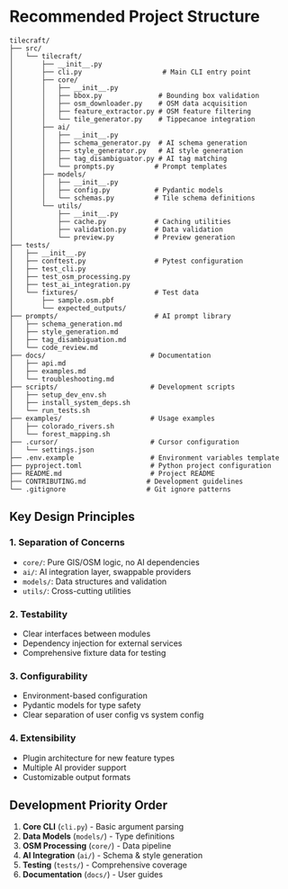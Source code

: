 # Recommended Project Structure

```
tilecraft/
├── src/
│   └── tilecraft/
│       ├── __init__.py
│       ├── cli.py                    # Main CLI entry point
│       ├── core/
│       │   ├── __init__.py
│       │   ├── bbox.py              # Bounding box validation
│       │   ├── osm_downloader.py    # OSM data acquisition
│       │   ├── feature_extractor.py # OSM feature filtering
│       │   └── tile_generator.py    # Tippecanoe integration
│       ├── ai/
│       │   ├── __init__.py
│       │   ├── schema_generator.py  # AI schema generation
│       │   ├── style_generator.py   # AI style generation  
│       │   ├── tag_disambiguator.py # AI tag matching
│       │   └── prompts.py          # Prompt templates
│       ├── models/
│       │   ├── __init__.py
│       │   ├── config.py           # Pydantic models
│       │   └── schemas.py          # Tile schema definitions
│       └── utils/
│           ├── __init__.py
│           ├── cache.py            # Caching utilities
│           ├── validation.py       # Data validation
│           └── preview.py          # Preview generation
├── tests/
│   ├── __init__.py
│   ├── conftest.py                 # Pytest configuration
│   ├── test_cli.py
│   ├── test_osm_processing.py
│   ├── test_ai_integration.py
│   └── fixtures/                   # Test data
│       ├── sample.osm.pbf
│       └── expected_outputs/
├── prompts/                        # AI prompt library
│   ├── schema_generation.md
│   ├── style_generation.md
│   ├── tag_disambiguation.md
│   └── code_review.md
├── docs/                          # Documentation
│   ├── api.md
│   ├── examples.md
│   └── troubleshooting.md
├── scripts/                       # Development scripts
│   ├── setup_dev_env.sh
│   ├── install_system_deps.sh
│   └── run_tests.sh
├── examples/                      # Usage examples
│   ├── colorado_rivers.sh
│   └── forest_mapping.sh
├── .cursor/                       # Cursor configuration
│   └── settings.json
├── .env.example                   # Environment variables template
├── pyproject.toml                 # Python project configuration
├── README.md                      # Project README
├── CONTRIBUTING.md               # Development guidelines
└── .gitignore                    # Git ignore patterns
```

## Key Design Principles

### 1. **Separation of Concerns**
- `core/`: Pure GIS/OSM logic, no AI dependencies
- `ai/`: AI integration layer, swappable providers
- `models/`: Data structures and validation
- `utils/`: Cross-cutting utilities

### 2. **Testability**
- Clear interfaces between modules
- Dependency injection for external services
- Comprehensive fixture data for testing

### 3. **Configurability**
- Environment-based configuration
- Pydantic models for type safety
- Clear separation of user config vs system config

### 4. **Extensibility**
- Plugin architecture for new feature types
- Multiple AI provider support
- Customizable output formats

## Development Priority Order

1. **Core CLI** (`cli.py`) - Basic argument parsing
2. **Data Models** (`models/`) - Type definitions
3. **OSM Processing** (`core/`) - Data pipeline
4. **AI Integration** (`ai/`) - Schema & style generation
5. **Testing** (`tests/`) - Comprehensive coverage
6. **Documentation** (`docs/`) - User guides 